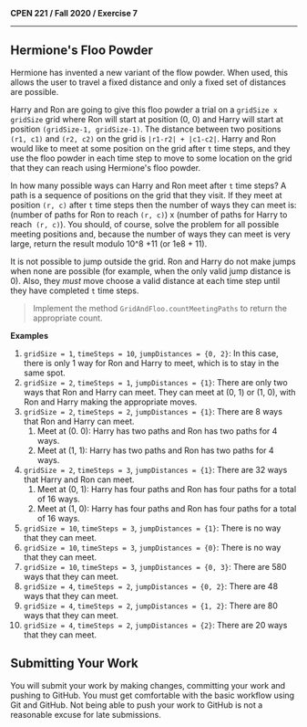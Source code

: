 **CPEN 221 / Fall 2020 / Exercise 7**

---

## Hermione's Floo Powder

Hermione has invented a new variant of the flow powder. When used, this allows the user to travel a fixed distance and only a fixed set of distances are possible.

Harry and Ron are going to give this floo powder a trial on a `gridSize x gridSize` grid where Ron will start at position (0, 0) and Harry will start at position `(gridSize-1, gridSize-1)`. The distance between two positions `(r1, c1)` and `(r2, c2)` on the grid is `|r1-r2| + |c1-c2|`. Harry and Ron would like to meet at some position on the grid after `t` time steps, and they use the floo powder in each time step to move to some location on the grid that they can reach using Hermione's floo powder.

In how many possible ways can Harry and Ron meet after `t` time steps? A path is a sequence of positions on the grid that they visit. If they meet at position `(r, c)` after `t` time steps then the number of ways they can meet is: (number of paths for Ron to reach `(r, c)`) x (number of paths for Harry to reach` (r, c)`). You should, of course, solve the problem for all possible meeting positions and, because the number of ways they can meet is very large, return the result modulo 10^8 +11 (or 1e8 + 11).

It is not possible to jump outside the grid. Ron and Harry do not make jumps when none are possible (for example, when the only valid jump distance is 0). Also, they *must* move choose a valid distance at each time step until they have completed `t` time steps.

> Implement the method `GridAndFloo.countMeetingPaths` to return the appropriate count.

**Examples**

1. `gridSize = 1`, `timeSteps = 10`, `jumpDistances = {0, 2}`: In this case, there is only 1 way for Ron and Harry to meet, which is to stay in the same spot.
2. `gridSize = 2`, `timeSteps = 1`, `jumpDistances = {1}`: There are only two ways that Ron and Harry can meet. They can meet at (0, 1) or (1, 0), with Ron and Harry making the appropriate moves.
3. `gridSize = 2`, `timeSteps = 2`, `jumpDistances = {1}`: There are 8 ways that Ron and Harry can meet.
   1. Meet at (0. 0): Harry has two paths and Ron has two paths for 4 ways.
   2. Meet at (1, 1): Harry has two paths and Ron has two paths for 4 ways.
4. `gridSize = 2`, `timeSteps = 3`, `jumpDistances = {1}`: There are 32 ways that Harry and Ron can meet.
   1. Meet at (0, 1): Harry has four paths and Ron has four paths for a total of 16 ways.
   2. Meet at (1, 0): Harry has four paths and Ron has four paths for a total of 16 ways.
5. `gridSize = 10`, `timeSteps = 3`, `jumpDistances = {1}`: There is no way that they can meet.
6. `gridSize = 10`, `timeSteps = 3`, `jumpDistances = {0}`: There is no way that they can meet.
7. `gridSize = 10`, `timeSteps = 3`, `jumpDistances = {0, 3}`: There are 580 ways that they can meet.
8. `gridSize = 4`, `timeSteps = 2`, `jumpDistances = {0, 2}`: There are 48 ways that they can meet.
9. `gridSize = 4`, `timeSteps = 2`, `jumpDistances = {1, 2}`: There are 80 ways that they can meet.
10. `gridSize = 4`, `timeSteps = 2`, `jumpDistances = {2}`: There are 20 ways that they can meet.

## Submitting Your Work

You will submit your work by making changes, committing your work and pushing to GitHub. You must get comfortable with the basic workflow using Git and GitHub. Not being able to push your work to GitHub is not a reasonable excuse for late submissions.

